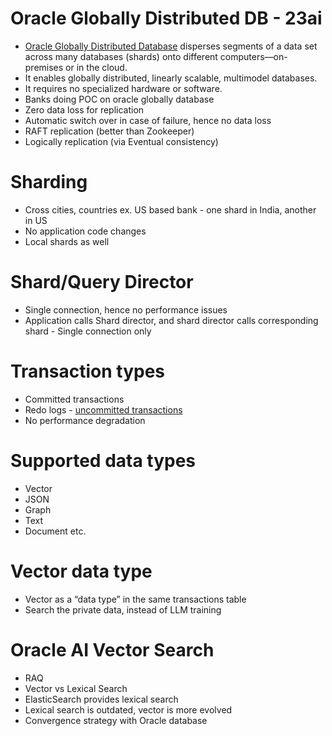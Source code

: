 # Oracle Globally Distributed DB - 23ai
- [Oracle Globally Distributed Database](https://www.oracle.com/database/distributed-database/) disperses segments of a data set across many databases (shards) onto different computers—on-premises or in the cloud. 
- It enables globally distributed, linearly scalable, multimodel databases. 
- It requires no specialized hardware or software.
- Banks doing POC on oracle globally database
- Zero data loss for replication
- Automatic switch over in case of failure, hence no data loss
- RAFT replication (better than Zookeeper)
- Logically replication (via  Eventual consistency)

# Sharding
- Cross cities, countries ex. US based bank - one shard in India, another in US
- No application code changes
- Local shards as well

# Shard/Query Director
- Single connection, hence no performance issues
- Application calls Shard director, and shard director calls corresponding shard - Single connection only

# Transaction types
- Committed transactions
- Redo logs - [uncommitted transactions](https://asktom.oracle.com/ords/f?p=100:11:0::::P11_QUESTION_ID:1670195800346464273)
- No performance degradation

# Supported data types
- Vector
- JSON
- Graph
- Text
- Document etc.

# Vector data type
- Vector as a “data type” in the same transactions table
- Search the private data, instead of LLM training

# Oracle AI Vector Search
- RAQ
- Vector vs Lexical Search
- ElasticSearch provides lexical search
- Lexical search is outdated, vector is more evolved
- Convergence strategy with Oracle database